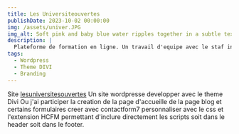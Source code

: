 ```yaml
---
title: Les Universiteouvertes
publishDate: 2023-10-02 00:00:00
img: /assets/univer.JPG
img_alt: Soft pink and baby blue water ripples together in a subtle texture.
description: |
  Plateforme de formation en ligne. Un travail d'equipe avec le staf indiens dans le compte de HABENTIS-GROUPE.
tags:
  - Wordpress
  - Theme DIVI
  - Branding
---
```


Site <a href='https://lesuniversitesouvertes.com' target='blank'>lesuniversitesouvertes</a>
Un site wordpresse developper avec le theme Divi Ou j'ai participer la creation de la page d'accueille
de la page blog et certains formulaires creer avec contactform7 personnaliser avec le css et l'extension HCFM permettant d'inclure directement les scripts soit dans le header soit dans le footer.

